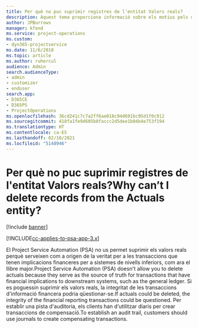 ```yaml
---
title: Per què no puc suprimir registres de l'entitat Valors reals?
description: Aquest tema proporciona informació sobre els motius pels quals no podeu suprimir registres de l'entitat de valors reals.
author: JPBurrows
manager: kfend
ms.service: project-operations
ms.custom:
- dyn365-projectservice
ms.date: 11/6/2018
ms.topic: article
ms.author: ruhercul
audience: Admin
search.audienceType:
- admin
- customizer
- enduser
search.app:
- D365CE
- D365PS
- ProjectOperations
ms.openlocfilehash: 36cd241c7c7a2ff6ae018c94d691bc95d1f0c912
ms.sourcegitcommit: 418fa1fe9d605b8faccc2d5dee1b04b4e753f194
ms.translationtype: HT
ms.contentlocale: ca-ES
ms.lasthandoff: 02/10/2021
ms.locfileid: "5148946"
---
```

# <a name="why-cant-i-delete-records-from-the-actuals-entity"></a><span data-ttu-id="aa2bc-103">Per què no puc suprimir registres de l'entitat Valors reals?</span><span class="sxs-lookup"><span data-stu-id="aa2bc-103">Why can’t I delete records from the Actuals entity?</span></span>

[!include [banner](../includes/psa-now-project-operations.md)]

[!INCLUDE[cc-applies-to-psa-app-3.x](../includes/cc-applies-to-psa-app-3x.md)]

<span data-ttu-id="aa2bc-104">El Project Service Automation (PSA) no us permet suprimir els valors reals perquè serveixen com a origen de la veritat per a les transaccions que tenen implicacions financeres per a sistemes de nivells inferiors, com ara el llibre major.</span><span class="sxs-lookup"><span data-stu-id="aa2bc-104">Project Service Automation (PSA) doesn't allow you to delete actuals because they serve as the source of truth for transactions that have financial implications to downstream systems, such as the general ledger.</span></span> <span data-ttu-id="aa2bc-105">Si es poguessin suprimir els valors reals, la integritat de les transaccions d'informació financera podria qüestionar-se.</span><span class="sxs-lookup"><span data-stu-id="aa2bc-105">If actuals could be deleted, the integrity of the financial reporting transactions could be questioned.</span></span> <span data-ttu-id="aa2bc-106">Per establir una pista d'auditoria, els clients han d'utilitzar diaris per crear transaccions de compensació.</span><span class="sxs-lookup"><span data-stu-id="aa2bc-106">To establish an audit trail, customers should use journals to create compensating transactions.</span></span>


